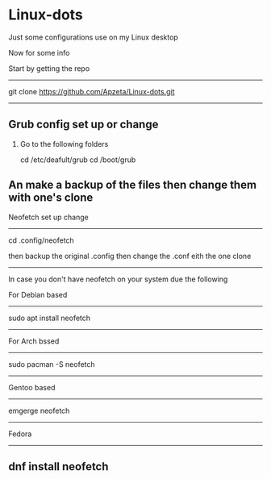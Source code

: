# Linux-dots
Just some configurations use on my Linux desktop

Now for some info

Start by getting the repo

--------------------------------------------------

git clone https://github.com/Apzeta/Linux-dots.git

--------------------------------------------------

Grub config set up or change
----------------------------------------------------------------
1. Go to the following folders

    cd /etc/deafult/grub
    cd /boot/grub
    
An make a backup of the files then change them with one's clone
----------------------------------------------------------------

Neofetch set up change

-------------------------------------------------------------------------

cd .config/neofetch

then backup the original .config then change the .conf eith the one clone

-------------------------------------------------------------------------

In case you don't have neofetch on your system due the following

For Debian based

-------------------------

sudo apt install neofetch

-------------------------

For Arch bssed

-----------------------

sudo pacman -S neofetch

-----------------------

Gentoo based

----------------

emgerge neofetch

----------------

Fedora

--------------------
dnf install neofetch
--------------------
